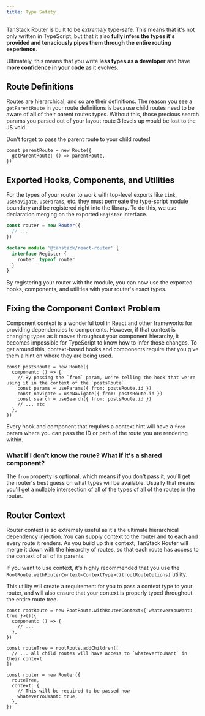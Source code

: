 ```yaml
---
title: Type Safety
---
```


TanStack Router is built to be _extremely_ type-safe. This means that it's not only written in TypeScript, but that it also **fully infers the types it's provided and tenaciously pipes them through the entire routing experience**.

Ultimately, this means that you write **less types as a developer** and have **more confidence in your code** as it evolves.

## Route Definitions

Routes are hierarchical, and so are their definitions. The reason you see a `getParentRoute` in your route definitions is because child routes need to be aware of **all** of their parent routes types. Without this, those precious search params you parsed out of your layout route 3 levels up would be lost to the JS void.

Don't forget to pass the parent route to your child routes!

```tsx
const parentRoute = new Route({
  getParentRoute: () => parentRoute,
})
```

## Exported Hooks, Components, and Utilities

For the types of your router to work with top-level exports like `Link`, `useNavigate`, `useParams`, etc. they must permeate the type-script module boundary and be registered right into the library. To do this, we use declaration merging on the exported `Register` interface.

```ts
const router = new Router({
  // ...
})

declare module '@tanstack/react-router' {
  interface Register {
    router: typeof router
  }
}
```

By registering your router with the module, you can now use the exported hooks, components, and utilities with your router's exact types.

## Fixing the Component Context Problem

Component context is a wonderful tool in React and other frameworks for providing dependencies to components. However, if that context is changing types as it moves throughout your component hierarchy, it becomes impossible for TypeScript to know how to infer those changes. To get around this, context-based hooks and components require that you give them a hint on where they are being used.

```tsx
const postsRoute = new Route({
  component: () => {
    // By passing the `from` param, we're telling the hook that we're using it in the context of the `postsRoute`
    const params = useParams({ from: postsRoute.id })
    const navigate = useNavigate({ from: postsRoute.id })
    const search = useSearch({ from: postsRoute.id })
    // ... etc
  },
})
```

Every hook and component that requires a context hint will have a `from` param where you can pass the ID or path of the route you are rendering within.

### What if I don't know the route? What if it's a shared component?

The `from` property is optional, which means if you don't pass it, you'll get the router's best guess on what types will be available. Usually that means you'll get a nullable intersection of all of the types of all of the routes in the router.

## Router Context

Router context is so extremely useful as it's the ultimate hierarchical dependency injection. You can supply context to the router and to each and every route it renders. As you build up this context, TanStack Router will merge it down with the hierarchy of routes, so that each route has access to the context of all of its parents.

If you want to use context, it's highly recommended that you use the `RootRoute.withRouterContext<ContextType>()(rootRouteOptions)` utility.

This utility will create a requirement for you to pass a context type to your router, and will also ensure that your context is properly typed throughout the entire route tree.

```tsx
const rootRoute = new RootRoute.withRouterContext<{ whateverYouWant: true }>()({
  component: () => {
    // ...
  },
})

const routeTree = rootRoute.addChildren([
  // ... all child routes will have access to `whateverYouWant` in their context
])

const router = new Router({
  routeTree,
  context: {
    // This will be required to be passed now
    whateverYouWant: true,
  },
})
```
